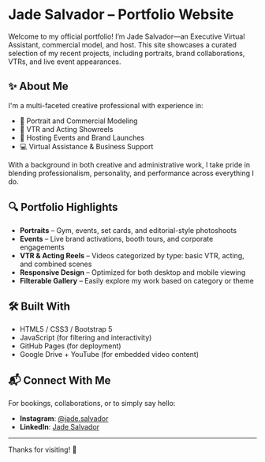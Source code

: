 # Jade Salvador – Portfolio Website

Welcome to my official portfolio! I’m Jade Salvador—an Executive Virtual Assistant, commercial model, and host. This site showcases a curated selection of my recent projects, including portraits, brand collaborations, VTRs, and live event appearances.

## ✨ About Me

I'm a multi-faceted creative professional with experience in:

- 📸 Portrait and Commercial Modeling  
- 🎥 VTR and Acting Showreels  
- 🎤 Hosting Events and Brand Launches  
- 💻 Virtual Assistance & Business Support  

With a background in both creative and administrative work, I take pride in blending professionalism, personality, and performance across everything I do.

## 🔍 Portfolio Highlights

- **Portraits** – Gym, events, set cards, and editorial-style photoshoots  
- **Events** – Live brand activations, booth tours, and corporate engagements  
- **VTR & Acting Reels** – Videos categorized by type: basic VTR, acting, and combined scenes  
- **Responsive Design** – Optimized for both desktop and mobile viewing  
- **Filterable Gallery** – Easily explore my work based on category or theme

## 🛠 Built With

- HTML5 / CSS3 / Bootstrap 5  
- JavaScript (for filtering and interactivity)  
- GitHub Pages (for deployment)  
- Google Drive + YouTube (for embedded video content)

## 📬 Connect With Me

For bookings, collaborations, or to simply say hello:

- **Instagram**: [@jade.salvador](https://instagram.com/jade.salvador)  
- **LinkedIn**: [Jade Salvador](https://linkedin.com/in/jade-salvador)

---

Thanks for visiting! 💛

